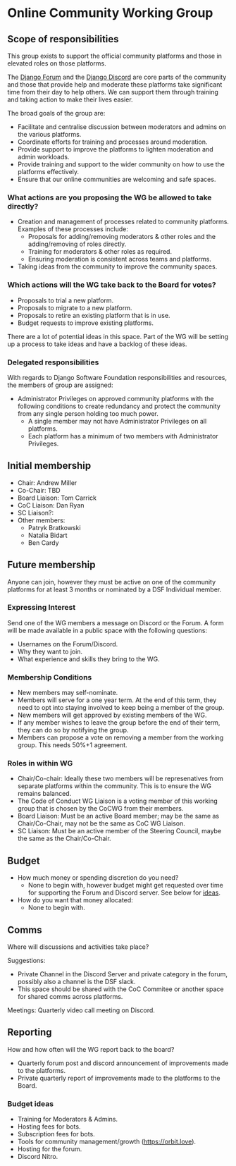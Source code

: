 # Online Community Working Group

## Scope of responsibilities

This group exists to support the official community platforms and those in elevated roles on those platforms.

The [Django Forum](https://forum.djangoproject.com/) and the [Django Discord](https://discord.gg/xcRH6mN4fa) are core parts of the community and those that provide help and moderate these platforms take significant time from their day to help others.
We can support them through training and taking action to make their lives easier.

The broad goals of the group are:
  - Facilitate and centralise discussion between moderators and admins on the various platforms.
  - Coordinate efforts for training and processes around moderation.
  - Provide support to improve the platforms to lighten moderation and admin workloads.
  - Provide training and support to the wider community on how to use the platforms effectively.
  - Ensure that our online communities are welcoming and safe spaces.

### What actions are you proposing the WG be allowed to take directly?
  - Creation and management of processes related to community platforms. Examples of these processes include:
    - Proposals for adding/removing moderators & other roles and the adding/removing of roles directly.
    - Training for moderators & other roles as required.
    - Ensuring moderation is consistent across teams and platforms.
  - Taking ideas from the community to improve the community spaces.

### Which actions will the WG take back to the Board for votes?
  - Proposals to trial a new platform.
  - Proposals to migrate to a new platform.
  - Proposals to retire an existing platform that is in use.
  - Budget requests to improve existing platforms.

There are a lot of potential ideas in this space. Part of the WG will be setting up a process to take ideas and have a backlog of these ideas.

### Delegated responsibilities

With regards to Django Software Foundation responsibilities and resources, the members of group are assigned:

- Administrator Privileges on approved community platforms with the following conditions to create redundancy and protect the community from any single person holding too much power.
  - A single member may not have Administrator Privileges on all platforms.
  - Each platform has a minimum of two members with Administrator Privileges.

## Initial membership

- Chair: Andrew Miller
- Co-Chair: TBD
- Board Liaison: Tom Carrick
- CoC Liaison: Dan Ryan
- SC Liaison?:
- Other members:
  - Patryk Bratkowski
  - Natalia Bidart
  - Ben Cardy


## Future membership

Anyone can join, however they must be active on one of the community platforms for at least 3 months or nominated by a DSF Individual member.

### Expressing Interest

Send one of the WG members a message on Discord or the Forum. A form will be made available in a public space with the following questions:

* Usernames on the Forum/Discord.
* Why they want to join.
* What experience and skills they bring to the WG.

### Membership Conditions

  - New members may self-nominate.
  - Members will serve for a one year term. At the end of this term, they need to opt into staying involved to keep being a member of the group.
  - New members will get approved by existing members of the WG.
  - If any member wishes to leave the group before the end of their term, they can do so by notifying the group.
  - Members can propose a vote on removing a member from the working group. This needs 50%+1 agreement.

### Roles in within WG

 - Chair/Co-chair: Ideally these two members will be represenatives from separate platforms within the community. This is to ensure the WG remains balanced.
 - The Code of Conduct WG Liaison is a voting member of this working group that is chosen by the CoCWG from their members.
 - Board Liaison: Must be an active Board member; may be the same as Chair/Co-Chair, may not be the same as CoC WG Liaison.
 - SC Liaison: Must be an active member of the Steering Council, maybe the same as the Chair/Co-Chair.

## Budget

- How much money or spending discretion do you need?
  - None to begin with, however budget might get requested over time for supporting the Forum and Discord server. See below for [ideas](#budget-ideas).
- How do you want that money allocated:
  - None to begin with.

## Comms

Where will discussions and activities take place?

Suggestions:

- Private Channel in the Discord Server and private category in the forum, possibly also a channel is the DSF slack.
- This space should be shared with the CoC Commitee or another space for shared comms across platforms.

Meetings: Quarterly video call meeting on Discord.

## Reporting

How and how often will the WG report back to the board?
  - Quarterly forum post and discord announcement of improvements made to the platforms.
  - Private quarterly report of improvements made to the platforms to the Board.


### Budget ideas

- Training for Moderators & Admins.
- Hosting fees for bots.
- Subscription fees for bots.
- Tools for community management/growth (https://orbit.love).
- Hosting for the forum.
- Discord Nitro.
